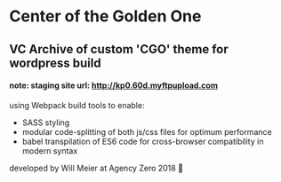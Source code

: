 # Center of the Golden One

## VC Archive of custom 'CGO' theme for wordpress build

#### **note: staging site url: http://kp0.60d.myftpupload.com**

using Webpack build tools to enable:
+ SASS styling
+ modular code-splitting of both js/css files for optimum performance
+ babel transpilation of ES6 code for cross-browser compatibility in modern syntax


developed by Will Meier at Agency Zero 2018 🤑
